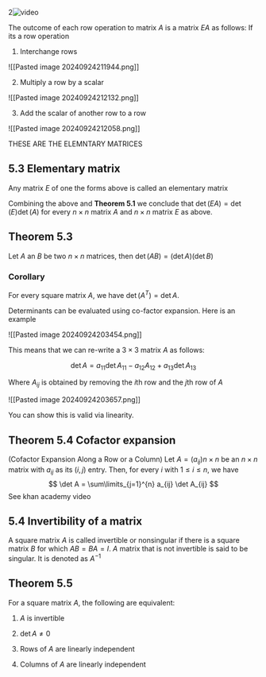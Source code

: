 2![video](https://www.youtube.com/watch?v=aP17CwRMVac&ab_channel=MathCoursesbyDr.Ebrahimian)

The outcome of each row operation to matrix $A$ is a matrix $EA$ as follows:
If its a row operation
1. Interchange rows

![[Pasted image 20240924211944.png]]

2. Multiply a row by a scalar

![[Pasted image 20240924212132.png]]

3. Add the scalar of another row to a row

![[Pasted image 20240924212058.png]]

THESE ARE THE ELEMNTARY MATRICES
## 5.3 Elementary matrix
Any matrix $E$ of one the forms above is called an elementary matrix

Combining the above and **Theorem 5.1** we conclude that $\det (EA) = \det(E) \det(A)$ for every $n \times n$ matrix $A$ and $n \times n$ matrix $E$ as above.
## Theorem 5.3
Let $A$ an $B$ be two $n \times n$ matrices, then $\det(AB) = (\det A)(\det B)$
### Corollary
For every square matrix $A$, we have $\det(A^T) = \det A$.

Determinants can be evaluated using co-factor expansion. Here is an example

![[Pasted image 20240924203454.png]]

This means that we can re-write a $3 \times 3$ matrix $A$ as follows:

$$
\det A = a_{11}\det A_{11} - a_{12} A_{12} + a_{13} \det A_{13}
$$

Where $A_{ij}$ is obtained by removing the $i$th row and the $j$th row of $A$

![[Pasted image 20240924203657.png]]

You can show this is valid via linearity.
## Theorem 5.4 Cofactor expansion
(Cofactor Expansion Along a Row or a Column) Let $A = (a_{ij})n×n$ be an $n × n$ matrix with $a_{ij}$ as its $(i, j)$ entry. Then, for every $i$ with $1 ≤ i ≤ n$, we have
$$
\det A = \sum\limits_{j=1}^{n} a_{ij} \det A_{ij}
$$
See khan academy video
## 5.4 Invertibility of a matrix
A square matrix $A$ is called invertible or nonsingular if there is a square matrix $B$ for which $AB = BA = I$. $A$ matrix that is not invertible is said to be singular. It is denoted as $A^{-1}$
## Theorem 5.5
For a square matrix $A$, the following are equivalent:

1. $A$ is invertible

2. $\det A \neq 0$

3. Rows of $A$ are linearly independent

4. Columns of $A$ are linearly independent

